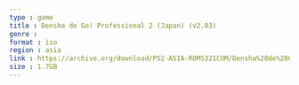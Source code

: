 ```yaml
---
type : game
title : Densha de Go! Professional 2 (Japan) (v2.03)
genre : 
format : iso
region : asia
link : https://archive.org/download/PS2-ASIA-ROMS321COM/Densha%20de%20Go%21%20Professional%202%20%28Japan%29%20%28v2.03%29.7z
size : 1.7GB
---
```

